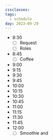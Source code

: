 ```yaml
---
cssclasses:
tags:
  - schedule
day: 2023-09-29
---
```

- 8:30
	- [ ] Request
	- [ ] Roles
- 8:45
	- [ ] Coffee
- 9:00
- 9:15
- 9:30
- 9:45
- 10:00
- 10:15
- 10:30
- 10:45
- 11:00
- 11:15
- 11:30
- 11:45
- 12:00
	- [ ] Smoothie and 